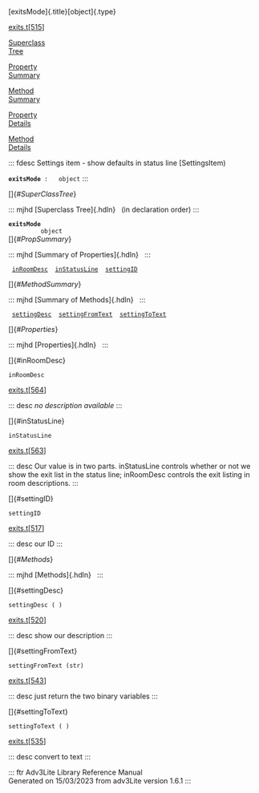 [exitsMode]{.title}[object]{.type}

[exits.t](../file/exits.t.html)\[[515](../source/exits.t.html#515)\]

[Superclass\
Tree](#_SuperClassTree_)

[Property\
Summary](#_PropSummary_)

[Method\
Summary](#_MethodSummary_)

[Property\
Details](#_Properties_)

[Method\
Details](#_Methods_)

::: fdesc
Settings item - show defaults in status line \[SettingsItem)

**`exitsMode`**` :   object`
:::

[]{#_SuperClassTree_}

::: mjhd
[Superclass Tree]{.hdln}   (in declaration order)
:::

**`exitsMode`**\
`         object`\
[]{#_PropSummary_}

::: mjhd
[Summary of Properties]{.hdln}  
:::

` `[`inRoomDesc`](#inRoomDesc)`  `[`inStatusLine`](#inStatusLine)`  `[`settingID`](#settingID)`  `

[]{#_MethodSummary_}

::: mjhd
[Summary of Methods]{.hdln}  
:::

` `[`settingDesc`](#settingDesc)`  `[`settingFromText`](#settingFromText)`  `[`settingToText`](#settingToText)`  `

[]{#_Properties_}

::: mjhd
[Properties]{.hdln}  
:::

[]{#inRoomDesc}

`inRoomDesc`

[exits.t](../file/exits.t.html)\[[564](../source/exits.t.html#564)\]

::: desc
*no description available*
:::

[]{#inStatusLine}

`inStatusLine`

[exits.t](../file/exits.t.html)\[[563](../source/exits.t.html#563)\]

::: desc
Our value is in two parts. inStatusLine controls whether or not we show
the exit list in the status line; inRoomDesc controls the exit listing
in room descriptions.
:::

[]{#settingID}

`settingID`

[exits.t](../file/exits.t.html)\[[517](../source/exits.t.html#517)\]

::: desc
our ID
:::

[]{#_Methods_}

::: mjhd
[Methods]{.hdln}  
:::

[]{#settingDesc}

`settingDesc ( )`

[exits.t](../file/exits.t.html)\[[520](../source/exits.t.html#520)\]

::: desc
show our description
:::

[]{#settingFromText}

`settingFromText (str)`

[exits.t](../file/exits.t.html)\[[543](../source/exits.t.html#543)\]

::: desc
just return the two binary variables
:::

[]{#settingToText}

`settingToText ( )`

[exits.t](../file/exits.t.html)\[[535](../source/exits.t.html#535)\]

::: desc
convert to text
:::

::: ftr
Adv3Lite Library Reference Manual\
Generated on 15/03/2023 from adv3Lite version 1.6.1
:::
